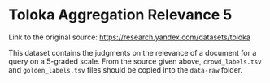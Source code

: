 # Toloka Aggregation Relevance 5

Link to the original source: https://research.yandex.com/datasets/toloka 

This dataset contains the judgments on the relevance of a document for a query on a 5-graded scale. From the source given above,
`crowd_labels.tsv` and `golden_labels.tsv` files should be copied into the `data-raw` folder.